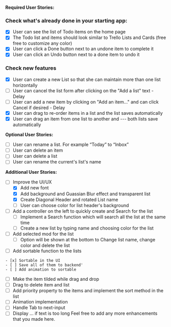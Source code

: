 **Required User Stories:**

### Check what's already done in your starting app:

- [x] User can see the list of Todo items on the home page
- [x] The Todo list and items should look similar to Trello Lists and Cards (free free to customize any color)
- [x] User can click a Done button next to an undone item to complete it
- [x] User can click an Undo button next to a done item to undo it

### Check new features

- [x] User can create a new List so that she can maintain more than one list horizontally
- [ ] User can cancel the list form after clicking on the "Add a list" text - Delay
- [ ] User can add a new item by clicking on "Add an item..." and can click Cancel if desired - Delay
- [x] User can drag to re-order items in a list and the list saves automatically
- [x] User can drag an item from one list to another and --- both lists save automatically

**Optional User Stories:**

- [ ] User can rename a list. For example “Today” to “Inbox”
- [ ] User can delete an item
- [ ] User can delete a list
- [ ] User can rename the current's list's name

**Additional User Stories:**
- [ ] Improve the UI/UX
    - [x] Add new font
    - [x] Add background and Guassian Blur effect and transparent list
    - [x] Create Diagonal Header and rotated List name 
    - [ ] User can choose color  for list header's background
- [ ] Add a controller on the left to quickly create and Search for the list
    - [ ] Implement a Search function which will search all the list at the same time
    - [ ] Create a new list by typing name and choosing color for the list
- [ ] Add selected mod for the list
    - [ ] Option will be shown at the bottom to Change list name, change color and delete the list
- [ ] Add sortable function to the lists
<!-- Add class sortablle-js to the div around the lists  -->
    - [x] Sortable in the UI
    - [ ] Save all of them to backend'
    - [ ] Add animation to sortable
- [ ] Make the item tilded while drag and drop
- [ ] Drag to delete item and list
- [ ] Add priority property to the items and implement the sort method in the list
- [ ] Animation implementation
- [ ] Handle Tab to next-input
- [ ] Display ... if text is too long
Feel free to add any more enhancements that you made here.